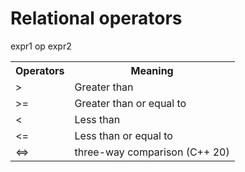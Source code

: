 # Relational operators
expr1 op expr2
<table>
<tr>
<th>
    Operators
</th>
<th>
    Meaning
</th>
</tr>

<tr>
    <td>
    >
    </td>
    <td>
    Greater than
    </td>
</tr>
<tr>
    <td>
    >=
    </td>
    <td>
    Greater than or equal to
    </td>
</tr>

<tr>
    <td>
    <
    </td>
    <td>
    Less than
    </td>
</tr>

<tr>
    <td>
    <=
    </td>
    <td>
    Less than or equal to
    </td>
</tr>

<tr>
    <td>
    <=>
    </td>
    <td>
    three-way comparison (C++ 20)
    </td>
</tr>
</table>